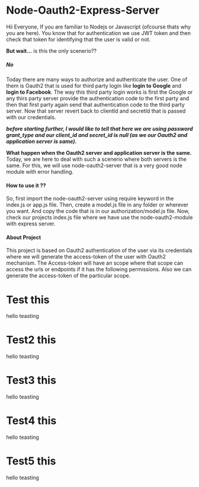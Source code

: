 # Node-Oauth2-Express-Server

Hii Everyone,
If you are familiar to Nodejs or Javascript (ofcourse thats why you are here). You know that for authentication we use JWT token and then check that token for identifying that the user is valid or not.

**But wait...** is this the only scenerio??
##### No

Today there are many ways to authorize and authenticate the user. One of them is Oauth2 that is used for third party login like **login to Google** and **login to Facebook**.
The way this third party login works is first the Google or any thirs party server provide the authentication code to the first party and then that first party again send that authentication code to the third party server. Now that server revert back to clientId and secretId that is passed with our credentials.

**_before starting further, I would like to tell that here we are using password grant_type and our client_id and secret_id is null (as we our Oauth2 and application server is same)._**

**What happen when the Oauth2 server and application server is the same.**
Today, we are here to deal with such a scenerio where both servers is the same.
For this, we will use node-oauth2-server that is a very good node module with error handling.

#### How to use it ??
So, first import the node-oauth2-server using require keyword in the index.js or app.js file.
Then, create a model.js file in any folder or wherever you want. And copy the code that is in our authorization/model.js file.
Now, check our projects index.js file where we have use the node-oauth2-module with express server.

#### About Project 
This project is based on Oauth2 authentication of the user via its credentials where we will generate the access-token of the user with Oauth2 mechanism.
The Access-token will have an scope where that scope can access the urls or endpoints if it has the following permissions.
Also we can generate the access-token of the particular scope.


# Test this
hello teasting

# Test2 this
hello teasting

# Test3 this
hello teasting


# Test4 this
hello teasting

# Test5 this
hello teasting
